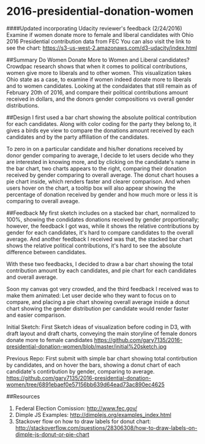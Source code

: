 # 2016-presidential-donation-women
####Updated incorporating Udacity reviewer's feedback (2/24/2016)
Examine if women donate more to female and liberal candidates with Ohio 2016 Presidential contribution data from FEC
You can also visit the link to see the chart: https://s3-us-west-2.amazonaws.com/d3-udacity/index.html

##Summary 
Do Women Donate More to Women and Liberal candidates?
Crowdpac research shows that when it comes to political contributions, women give more to liberals and to other women. This visualization takes Ohio state as a case, to examine if women indeed donate more to liberals and to women candidates. Looking at the condaidates that still remain as of February 20th of 2016, and compare their political contributions amount received in dollars, and the donors gender compositions vs overall gender distributions.


##Design 
I first used a bar chart showing the absolute political contribution for each candidates. Along with color coding for the party they belong to, it gives a birds eye view to compare the donations amount received by each candidates and by the party affiliation of the candidates. 

To zero in on a particular candidate and his/her donations received by donor gender comparing to average, I decide to let users decide who they are interested in knowing more, and by clicking on the candidate's name in the bar chart, two charts appears to the right, comparing their donation received by gender comparing to overall average. The donut chart houses a pie chart inside, which renders faster and clearer comparison. And when users hover on the chart, a tooltip box will also appear showing the percentage of donation received by gender and how much more or less it is comparing to overall aveage. 



##Feedback
My first sketch includes on a stacked bar chart, normalized to 100%, showing the condidates donations received by gender proportionally; however, the feedback I got was, while it shows the relative contributions by gender for each candidates, it's hard to compare candidates to the overall average. And another feedback I received was that, the stacked bar chart shows the relative political contributions, it's hard to see the absolute difference between candidates.

With these two feedbacks, I decided to draw a bar chart showing the total contribution amount by each candidates, and pie chart for each candidates and overall average. 

Soon my canvas got very crowded, and the third feedback I received was to make them animated: Let user decide who they want to focus on to compare, and placing a pie chart showing overall average inside a donut chart showing the gender distribution per candidate would render faster and easier comparison.

Initial Sketch:
First Sketch ideas of visualization before coding in D3, with draft layout and draft charts, conveying the main storyline of female donors donate more to female candidates
https://github.com/gary7135/2016-presidential-donation-women/blob/master/initial%20sketch.jpg

Previous Repo:
First submit with simple bar chart showing total contirbution by candidates, and on hover the bars, showing a donut chart of each candidate's contirbution by gender, comparing to average.
https://github.com/gary7135/2016-presidential-donation-women/tree/6891ebaef0e57156bb639d64ead73ac890ec4625


##Resources
1. Federal Election Comission: http://www.fec.gov/
2. Dimple JS Examples: http://dimplejs.org/examples_index.html
3. Stackover flow on how to draw labels for donut chart: http://stackoverflow.com/questions/28306308/how-to-draw-labels-on-dimple-js-donut-or-pie-chart
